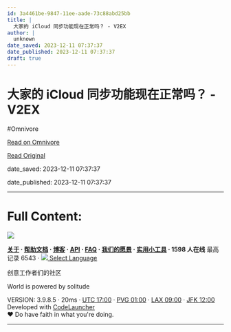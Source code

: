 ```yaml
---
id: 3a4461be-9847-11ee-aade-73c88abd25bb
title: |
  大家的 iCloud 同步功能现在正常吗？ - V2EX
author: |
  unknown
date_saved: 2023-12-11 07:37:37
date_published: 2023-12-11 07:37:37
draft: true
---
```


# 大家的 iCloud 同步功能现在正常吗？ - V2EX
#Omnivore

[Read on Omnivore](https://omnivore.app/me/i-cloud-v-2-ex-18c59d59308)

[Read Original](https://www.v2ex.com/t/999494)

date_saved: 2023-12-11 07:37:37

date_published: 2023-12-11 07:37:37

--- 

# Full Content: 

[![](https://proxy-prod.omnivore-image-cache.app/0x0,sq3NYpY_4NFbo58GPz1aUrSv2YNviMby5zgrS73-Ds4Y/https://www.v2ex.com/static/img/do_logo.png)](https://www.digitalocean.com/?refcode=1b51f1a7651d) 

**[关于](https://www.v2ex.com/about) · [帮助文档](https://www.v2ex.com/help) · [博客](https://blog.v2ex.com/) · [API](https://www.v2ex.com/help/api) · [FAQ](https://www.v2ex.com/faq) · [我们的愿景](https://www.v2ex.com/mission) · [实用小工具](https://www.v2ex.com/tools) · 1598 人在线** 最高记录 6543 · [![](https://proxy-prod.omnivore-image-cache.app/16x0,su82EO6kf6vhg319-dhWfMNJav3XAZc5ZlFhGjuBDWZQ/https://www.v2ex.com/static/img/language.png?v=6a5cfa731dc71a3769f6daace6784739) Select Language](https://www.v2ex.com/select/language)

创意工作者们的社区

World is powered by solitude

VERSION: 3.9.8.5 · 20ms · [UTC 17:00](https://www.v2ex.com/worldclock#utc) · [PVG 01:00](https://www.v2ex.com/worldclock#pvg) · [LAX 09:00](https://www.v2ex.com/worldclock#lax) · [JFK 12:00](https://www.v2ex.com/worldclock#jfk)  
Developed with [CodeLauncher](https://cl.v2ex.pro/)  
♥ Do have faith in what you're doing.

---

